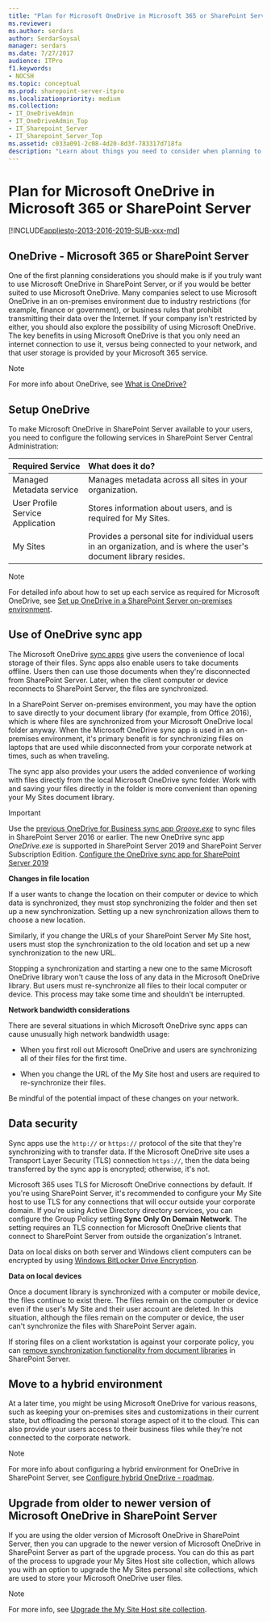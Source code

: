 ```yaml
---
title: "Plan for Microsoft OneDrive in Microsoft 365 or SharePoint Server"
ms.reviewer: 
ms.author: serdars
author: SerdarSoysal
manager: serdars
ms.date: 7/27/2017
audience: ITPro
f1.keywords:
- NOCSH
ms.topic: conceptual
ms.prod: sharepoint-server-itpro
ms.localizationpriority: medium
ms.collection:
- IT_OneDriveAdmin
- IT_OneDriveAdmin_Top
- IT_Sharepoint_Server
- IT_Sharepoint_Server_Top
ms.assetid: c033a091-2c08-4d20-8d3f-783317d718fa
description: "Learn about things you need to consider when planning to set up Microsoft OneDrive in a SharePoint Server on-premises environment."
---
```


# Plan for Microsoft OneDrive in Microsoft 365 or SharePoint Server

[!INCLUDE[appliesto-2013-2016-2019-SUB-xxx-md](../includes/appliesto-2013-2016-2019-SUB-xxx-md.md)]
  
    
## OneDrive - Microsoft 365 or SharePoint Server
<a name="section1"> </a>

One of the first planning considerations you should make is if you truly want to use Microsoft OneDrive in SharePoint Server, or if you would be better suited to use Microsoft OneDrive. Many companies select to use Microsoft OneDrive in an on-premises environment due to industry restrictions (for example, finance or government), or business rules that prohibit transmitting their data over the Internet. If your company isn't restricted by either, you should also explore the possibility of using Microsoft OneDrive. The key benefits in using Microsoft OneDrive is that you only need an internet connection to use it, versus being connected to your network, and that user storage is provided by your Microsoft 365 service.
  
> [!NOTE]
> For more info about OneDrive, see [What is OneDrive?](https://support.office.com/article/187f90af-056f-47c0-9656-cc0ddca7fdc2)
  
## Setup OneDrive
<a name="section2"> </a>

To make Microsoft OneDrive in SharePoint Server available to your users, you need to configure the following services in SharePoint Server Central Administration:
  
|**Required Service**|**What does it do?**|
|:-----|:-----|
|Managed Metadata service  <br/> |Manages metadata across all sites in your organization.  <br/> |
|User Profile Service Application  <br/> |Stores information about users, and is required for My Sites.  <br/> |
|My Sites  <br/> |Provides a personal site for individual users in an organization, and is where the user's document library resides.  <br/> |
   
> [!NOTE]
> For detailed info about how to set up each service as required for Microsoft OneDrive, see [Set up OneDrive in a SharePoint Server on-premises environment](set-up-onedrive-for-business.md).
  
## Use of OneDrive sync app
<a name="section3"> </a>

The Microsoft OneDrive [sync apps](https://go.microsoft.com/fwlink/?LinkId=522308) give users the convenience of local storage of their files. Sync apps also enable users to take documents offline. Users then can use those documents when they're disconnected from SharePoint Server. Later, when the client computer or device reconnects to SharePoint Server, the files are synchronized.
  
In a SharePoint Server on-premises environment, you may have the option to save directly to your document library (for example, from Office 2016), which is where files are synchronized from your Microsoft OneDrive local folder anyway. When the Microsoft OneDrive sync app is used in an on-premises environment, it's primary benefit is for synchronizing files on laptops that are used while disconnected from your corporate network at times, such as when traveling.
  
The sync app also provides your users the added convenience of working with files directly from the local Microsoft OneDrive sync folder. Work with and saving your files directly in the folder is more convenient than opening your My Sites document library.
  
> [!IMPORTANT]
> Use the [previous OneDrive for Business sync app _Groove.exe_](/onedrive/install-previous-sync-app.md) to sync files in SharePoint Server 2016 or earlier. The new OneDrive sync app _OneDrive.exe_ is supported in SharePoint Server 2019 and SharePoint Server Subscription Edition. [Configure the OneDrive sync app for SharePoint Server 2019](../install/configure-syncing-with-the-onedrive-sync-app.md)
  
 **Changes in file location**
  
If a user wants to change the location on their computer or device to which data is synchronized, they must stop synchronizing the folder and then set up a new synchronization. Setting up a new synchronization allows them to choose a new location.
  
Similarly, if you change the URLs of your SharePoint Server My Site host, users must stop the synchronization to the old location and set up a new synchronization to the new URL.
  
Stopping a synchronization and starting a new one to the same Microsoft OneDrive library won't cause the loss of any data in the Microsoft OneDrive library. But users must re-synchronize all files to their local computer or device. This process may take some time and shouldn't be interrupted.
  
 **Network bandwidth considerations**
  
There are several situations in which Microsoft OneDrive sync apps can cause unusually high network bandwidth usage:
  
- When you first roll out Microsoft OneDrive and users are synchronizing all of their files for the first time.
    
- When you change the URL of the My Site host and users are required to re-synchronize their files.
    
Be mindful of the potential impact of these changes on your network. 
  
## Data security
<a name="section4"> </a>

Sync apps use the `http://` or `https://` protocol of the site that they're synchronizing with to transfer data. If the Microsoft OneDrive site uses a Transport Layer Security  (TLS) connection `https://`, then the data being transferred by the sync app is encrypted; otherwise, it's not.
  
Microsoft 365 uses TLS for Microsoft OneDrive connections by default. If you're using SharePoint Server, it's recommended to configure your My Site host to use TLS for any connections that will occur outside your corporate domain. If you're using Active Directory directory services, you can configure the Group Policy setting **Sync Only On Domain Network**. The setting requires an TLS connection for Microsoft OneDrive clients that connect to SharePoint Server from outside the organization's Intranet.
  
Data on local disks on both server and Windows client computers can be encrypted by using [Windows BitLocker Drive Encryption](https://go.microsoft.com/fwlink/p/?LinkId=163122).
  
 **Data on local devices**
  
Once a document library is synchronized with a computer or mobile device, the files continue to exist there. The files remain on the computer or device even if the user's My Site and their user account are deleted. In this situation, although the files remain on the computer or device, the user can't synchronize the files with SharePoint Server again.
  
If storing files on a client workstation is against your corporate policy, you can [remove synchronization functionality from document libraries](../sharepoint-server.yml) in SharePoint Server. 
  
## Move to a hybrid environment
<a name="section5"> </a>

At a later time, you might be using Microsoft OneDrive for various reasons, such as keeping your on-premises sites and customizations in their current state, but offloading the personal storage aspect of it to the cloud. This can also provide your users access to their business files while they're not connected to the corporate network.
  
> [!NOTE]
> For more info about configuring a hybrid environment for OneDrive in SharePoint Server, see [Configure hybrid OneDrive - roadmap](../hybrid/configure-hybrid-onedrive-for-businessroadmap.md). 
  
## Upgrade from older to newer version of Microsoft OneDrive in SharePoint Server
<a name="section6"> </a>

If you are using the older version of Microsoft OneDrive in SharePoint Server, then you can upgrade to the newer version of Microsoft OneDrive in SharePoint Server as part of the upgrade process. You can do this as part of the process to upgrade your My Sites Host site collection, which allows you with an option to upgrade the My Sites personal site collections, which are used to store your Microsoft OneDrive user files.
  
> [!NOTE]
> For more info, see [Upgrade the My Site Host site collection](../upgrade-and-update/upgrade-my-sites.md#UMSH). 
